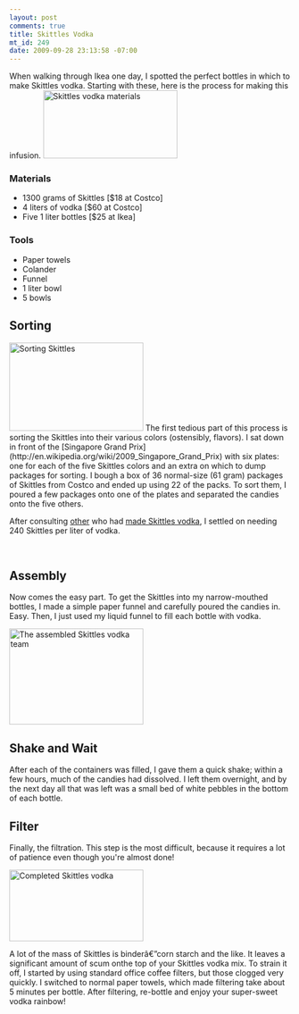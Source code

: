 ```yaml
--- 
layout: post
comments: true
title: Skittles Vodka
mt_id: 249
date: 2009-09-28 23:13:58 -07:00
---
```

When walking through Ikea one day, I spotted the perfect bottles in which to make Skittles vodka.  Starting with these, here is the process for making this infusion.
<a href="http://www.flickr.com/photos/dinomite/3964554487/" class="tt-flickr tt-flickr-Small" title="Skittles vodka materials"><img class="alignright" src="http://farm3.static.flickr.com/2465/3964554487_50b848e127_m.jpg" alt="Skittles vodka materials" width="240" height="122" /></a> 
<h3>Materials</h3>
<ul>
	<li>1300 grams of Skittles [$18 at Costco]</li>
	<li>4 liters of vodka [$60 at Costco]</li>
	<li>Five 1 liter bottles [$25 at Ikea]</li>
</ul>
<h3>Tools</h3>
<ul>
	<li>Paper towels</li>
	<li>Colander</li>
	<li>Funnel</li>
	<li>1 liter bowl</li>
	<li>5 bowls</li>
</ul>
<h2>Sorting</h2>
<a href="http://www.flickr.com/photos/dinomite/3964553495/" class="tt-flickr tt-flickr-Small" title="Sorting Skittles"><img class="alignleft" src="http://farm3.static.flickr.com/2585/3964553495_544ab42731_m.jpg" alt="Sorting Skittles" width="240" height="158" /></a>
The first tedious part of this process is sorting the Skittles into their various colors (ostensibly, flavors).  I sat down in front of the [Singapore Grand Prix](http://en.wikipedia.org/wiki/2009_Singapore_Grand_Prix) with six plates: one for each of the five Skittles colors and an extra on which to dump packages for sorting.  I bough a box of 36 normal-size (61 gram) packages of Skittles from Costco and ended up using 22 of the packs.  To sort them, I poured a few packages onto one of the plates and separated the candies onto the five others.

After consulting <a href="http://www.instructables.com/id/Shoot-the-Rainbow-Skittles-Vodka/">other</a> who had <a href="http://mixthatdrink.com/skittles-vodka-tutorial/">made Skittles vodka</a>, I settled on needing 240 Skittles per liter of vodka.

<br>
<h2>Assembly</h2>
Now comes the easy part.  To get the Skittles into my narrow-mouthed bottles, I made a simple paper funnel and carefully poured the candies in.  Easy.  Then, I just used my liquid funnel to fill each bottle with vodka.

<a href="http://www.flickr.com/photos/dinomite/3964551461/" class="tt-flickr tt-flickr-Small" title="The assembled Skittles vodka team"><img class="alignright" src="http://farm3.static.flickr.com/2536/3964551461_2316f38122_m.jpg" alt="The assembled Skittles vodka team" width="240" height="172" /></a> 

<h2>Shake and Wait</h2>
After each of the containers was filled, I gave them a quick shake; within a few hours, much of the candies had dissolved.  I left them overnight, and by the next day all that was left was a small bed of white pebbles in the bottom of each bottle.

<h2>Filter</h2>
<p>Finally, the filtration.  This step is the most difficult, because it requires a lot of patience even though you're almost done!</p>

<a href="http://www.flickr.com/photos/dinomite/3964546733/" class="tt-flickr tt-flickr-Small" title="Completed Skittles vodka"><img class="alignleft" src="http://farm3.static.flickr.com/2473/3964546733_0ab8c7a1db_m.jpg" alt="Completed Skittles vodka" width="240" height="128" /></a>
<p>A lot of the mass of Skittles is binderâ€”corn starch and the like.  It leaves a significant amount of scum onthe top of your Skittles vodka mix.  To strain it off, I started by using standard office coffee filters, but those clogged very quickly.  I switched to normal paper towels, which made filtering take about 5 minutes per bottle.  After filtering, re-bottle and enjoy your super-sweet vodka rainbow!</p>
